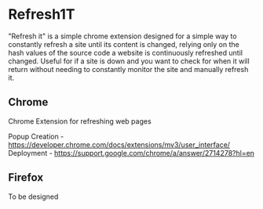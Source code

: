 # Refresh1T

"Refresh it" is a simple chrome extension designed for a simple way to constantly refresh a site until its content is changed, relying only on the hash values of the source code a website is continuously refreshed until changed. Useful for if a site is down and you want to check for when it will return without needing to constantly monitor the site and manually refresh it. 

## Chrome
Chrome Extension for refreshing web pages

Popup Creation - https://developer.chrome.com/docs/extensions/mv3/user_interface/ \
Deployment - https://support.google.com/chrome/a/answer/2714278?hl=en

## Firefox
To be designed 
